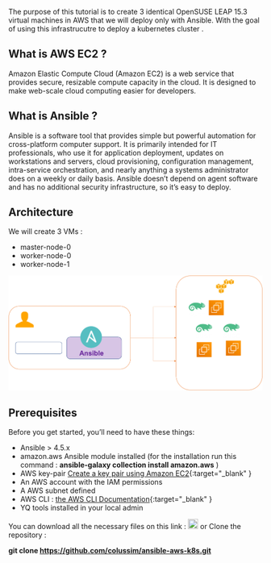 The purpose of this tutorial is to create 3 identical OpenSUSE LEAP 15.3 virtual machines in AWS that we will deploy only with Ansible.
With the goal of using this infrastrucutre to deploy a kubernetes cluster .

## What is AWS EC2 ?

Amazon Elastic Compute Cloud (Amazon EC2) is a web service that provides secure, resizable compute capacity in the cloud. It is designed to make web-scale cloud computing easier for developers.

## What is Ansible ?

Ansible is a software tool that provides simple but powerful automation for cross-platform computer support. It is primarily intended for IT professionals, who use it for application deployment, updates on workstations and servers, cloud provisioning, configuration management, intra-service orchestration, and nearly anything a systems administrator does on a weekly or daily basis. Ansible doesn’t depend on agent software and has no additional security infrastructure, so it’s easy to deploy.

## Architecture

We will create 3 VMs :
  - master-node-0
  - worker-node-0
  - worker-node-1

  ![AWS infra, AWS infra](/images/ansibleawsinfra.png)


## Prerequisites

  Before you get started, you’ll need to have these things:
  * Ansible > 4.5.x
  * amazon.aws Ansible module installed (for the installation run this command : **ansible-galaxy collection install amazon.aws** )
  * AWS key-pair [Create a key pair using Amazon EC2](https://docs.aws.amazon.com/AWSEC2/latest/UserGuide/ec2-key-pairs.html){:target="_blank" }
  * An AWS account with the IAM permissions
  * A AWS subnet defined
  * AWS CLI : [the AWS CLI Documentation](https://github.com/aws/aws-cli/tree/v2){:target="_blank" }
  * YQ tools installed in your local admin

You can download all the necessary files on this link : <a href="https://github.com/colussim/ansible-aws-k8s" target="github"><img src="/images/github.png" style="height:20px;width:20px;"></a>
or Clone the repository :

**git clone https://github.com/colussim/ansible-aws-k8s.git**
